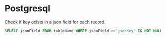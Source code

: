 # Postgresql

Check if key exists in a json field for each record.

```sql
SELECT jsonField FROM tableName WHERE jsonField->>'jsonKey' IS NOT NULL
```
